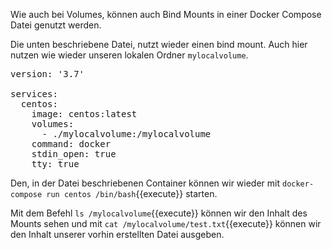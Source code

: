 Wie auch bei Volumes, können auch Bind Mounts in einer Docker Compose Datei genutzt werden.

Die unten beschriebene Datei, nutzt wieder einen bind mount. Auch hier nutzen wie wieder unseren lokalen Ordner `mylocalvolume`.<br>

<pre class="file" data-filename="docker-compose.yml" data-target="replace">
version: '3.7'

services:
  centos: 
    image: centos:latest
    volumes:
      - ./mylocalvolume:/mylocalvolume
    command: docker
    stdin_open: true
    tty: true
</pre>

Den, in der Datei beschriebenen Container können wir wieder mit `docker-compose run centos /bin/bash`{{execute}} starten.

Mit dem Befehl `ls /mylocalvolume`{{execute}} können wir den Inhalt des Mounts sehen und mit `cat /mylocalvolume/test.txt`{{execute}} können wir den Inhalt unserer vorhin erstellten Datei ausgeben.
